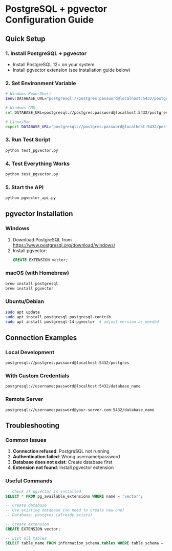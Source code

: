 # PostgreSQL + pgvector Configuration Guide

## Quick Setup

### 1. Install PostgreSQL + pgvector
- Install PostgreSQL 12+ on your system
- Install pgvector extension (see installation guide below)

### 2. Set Environment Variable
```bash
# Windows PowerShell
$env:DATABASE_URL="postgresql://postgres:password@localhost:5432/postgres"

# Windows CMD
set DATABASE_URL=postgresql://postgres:password@localhost:5432/postgres

# Linux/Mac
export DATABASE_URL="postgresql://postgres:password@localhost:5432/postgres"
```

### 3. Run Test Script
```bash
python test_pgvector.py
```

### 4. Test Everything Works
```bash
python test_pgvector.py
```

### 5. Start the API
```bash
python pgvector_api.py
```

## pgvector Installation

### Windows
1. Download PostgreSQL from https://www.postgresql.org/download/windows/
2. Install pgvector:
   ```sql
   CREATE EXTENSION vector;
   ```

### macOS (with Homebrew)
```bash
brew install postgresql
brew install pgvector
```

### Ubuntu/Debian
```bash
sudo apt update
sudo apt install postgresql postgresql-contrib
sudo apt install postgresql-14-pgvector  # adjust version as needed
```

## Connection Examples

### Local Development
```
postgresql://postgres:password@localhost:5432/postgres
```

### With Custom Credentials
```
postgresql://username:password@localhost:5432/database_name
```

### Remote Server
```
postgresql://username:password@your-server.com:5432/database_name
```

## Troubleshooting

### Common Issues
1. **Connection refused**: PostgreSQL not running
2. **Authentication failed**: Wrong username/password
3. **Database does not exist**: Create database first
4. **Extension not found**: Install pgvector extension

### Useful Commands
```sql
-- Check if pgvector is installed
SELECT * FROM pg_available_extensions WHERE name = 'vector';

-- Create database
-- Use existing database (no need to create new one)
-- Database: postgres (already exists)

-- Create extension
CREATE EXTENSION vector;

-- List all tables
SELECT table_name FROM information_schema.tables WHERE table_schema = 'public';
```
